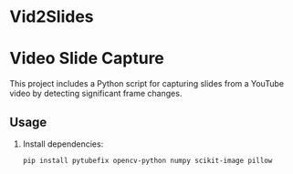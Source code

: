 # Vid2Slides

# Video Slide Capture

This project includes a Python script for capturing slides from a YouTube video by detecting significant frame changes.

## Usage

1. Install dependencies:
   ```bash
   pip install pytubefix opencv-python numpy scikit-image pillow
